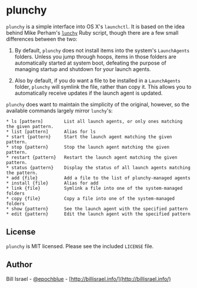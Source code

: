 # plunchy

`plunchy` is a simple interface into OS X's `launchctl`. It is based on the idea
behind Mike Perham's [`lunchy`](https://github.com/mperham/lunchy) Ruby script,
though there are a few small differences between the two:

1. By default, `plunchy` does not install items into the system's `LaunchAgents`
folders. Unless you jump through hoops, items in those folders are automatically
started at system boot, defeating the purpose of managing startup and
shutdown for your launch agents.

2. Also by default, if you do want a file to be installed in a `LaunchAgents`
folder, `plunchy` will symlink the file, rather than copy it. This allows you
to automatically receive updates if the launch agent is updated.


`plunchy` does want to maintain the simplicity of the original, however, so the
available commands largely mirror `lunchy`'s:

    * ls [pattern]        List all launch agents, or only ones matching the given pattern.
    * list [pattern]      Alias for ls
    * start {pattern}     Start the launch agent matching the given pattern.
    * stop {pattern}      Stop the launch agent matching the given pattern.
    * restart {pattern}   Restart the launch agent matching the given pattern.
    * status {pattern}    Display the status of all launch agents matching the pattern.
    * add {file}          Add a file to the list of plunchy-managed agents
    * install {file}      Alias for add
    * link {file}         Symlink a file into one of the system-managed folders
    * copy {file}         Copy a file into one of the system-managed folders
    * show {pattern}      See the launch agent with the specified pattern
    * edit {pattern}      Edit the launch agent with the specified pattern


## License

`plunchy` is MIT licensed. Please see the included `LICENSE` file.

## Author

Bill Israel - [@epochblue](https://twitter.com/epochblue) - [http://billisrael.info/](http://billisrael.info/)